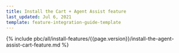 ```yaml
---
title: Install the Cart + Agent Assist feature
last_updated: Jul 6, 2021
template: feature-integration-guide-template
---
```


{% include pbc/all/install-features/{{page.version}}/install-the-agent-assist-cart-feature.md %} <!-- To edit, see /_includes/pbc/all/install-features/202204.0/install-the-agent-assist-cart-feature.md -->
